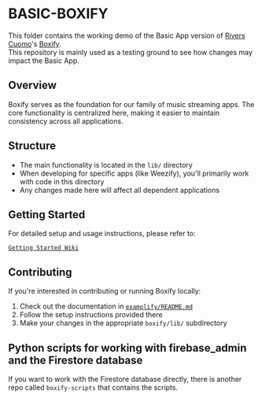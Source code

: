 # BASIC-BOXIFY
  This folder contains the working demo of the Basic App version of [Rivers Cuomo](https://github.com/riverscuomo)'s [Boxify](https://github.com/riverscuomo/boxify).\
  This repository is mainly used as a testing ground to see how changes may impact the Basic App.

## Overview

Boxify serves as the foundation for our family of music streaming apps. The core functionality is centralized here, making it easier to maintain consistency across all applications.

## Structure

- The main functionality is located in the `lib/` directory
- When developing for specific apps (like Weezify), you'll primarily work with code in this directory
- Any changes made here will affect all dependent applications

## Getting Started

For detailed setup and usage instructions, please refer to:

[`Getting Started Wiki`](https://github.com/riverscuomo/boxify/wiki)

## Contributing

If you're interested in contributing or running Boxify locally:

1. Check out the documentation in [`examplify/README.md`](examplify/README.md)
2. Follow the setup instructions provided there
3. Make your changes in the appropriate `boxify/lib/` subdirectory

## Python scripts for working with firebase_admin and the Firestore database

If you want to work with the Firestore database directly, there is another repo called `boxify-scripts` that contains the scripts.
